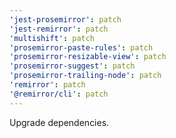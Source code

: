 ```yaml
---
'jest-prosemirror': patch
'jest-remirror': patch
'multishift': patch
'prosemirror-paste-rules': patch
'prosemirror-resizable-view': patch
'prosemirror-suggest': patch
'prosemirror-trailing-node': patch
'remirror': patch
'@remirror/cli': patch
---
```


Upgrade dependencies.
